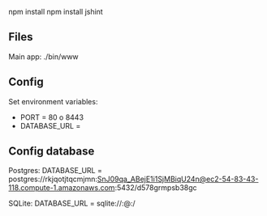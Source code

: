 

npm install
npm install jshint

Files
-----

Main app: ./bin/www

Config
------
Set environment variables:
 * PORT = 80 o 8443
 * DATABASE_URL = <see Config database>

Config database
---------------- 
Postgres:
  DATABASE_URL =   postgres://rkjqotjtqcmjmn:SnJ09qa_ABejE1i1SjMBiqU24n@ec2-54-83-43-118.compute-1.amazonaws.com:5432/d578grmpsb38gc

SQLite:
  DATABASE_URL = sqlite://:@:/


